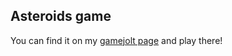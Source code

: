## Asteroids game
You can find it on my [gamejolt page](https://gamejolt.com/games/asteroids/730939) and play there!
